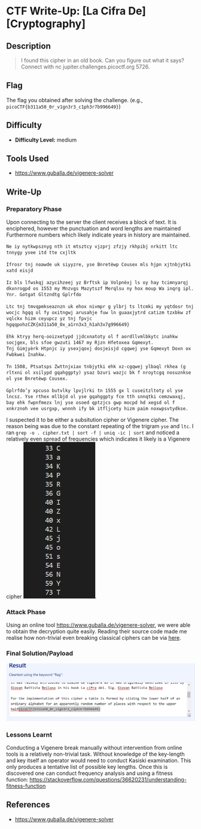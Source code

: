 # CTF Write-Up: [La Cifra De][Cryptography]

## Description
>I found this cipher in an old book. Can you figure out what it says? Connect with nc jupiter.challenges.picoctf.org 5726.


## Flag
The flag you obtained after solving the challenge. (e.g., `picoCTF{b311a50_0r_v1gn3r3_c1ph3r7b996649}`)

## Difficulty
- **Difficulty Level:** medium

## Tools Used
- https://www.guballa.de/vigenere-solver

## Write-Up

### Preparatory Phase
Upon connecting to the server the client receives a block of text. It is enciphered, however the punctuation and word lengths are maintained Furthermore numbers which likely indicate years in history are maintained. 
```
Ne iy nytkwpsznyg nth it mtsztcy vjzprj zfzjy rkhpibj nrkitt ltc tnnygy ysee itd tte cxjltk

Ifrosr tnj noawde uk siyyzre, yse Bnretèwp Cousex mls hjpn xjtnbjytki xatd eisjd

Iz bls lfwskqj azycihzeej yz Brftsk ip Volpnèxj ls oy hay tcimnyarqj dkxnrogpd os 1553 my Mnzvgs Mazytszf Merqlsu ny hox moup Wa inqrg ipl. Ynr. Gotgat Gltzndtg Gplrfdo

Ltc tnj tmvqpmkseaznzn uk ehox nivmpr g ylbrj ts ltcmki my yqtdosr tnj wocjc hgqq ol fy oxitngwj arusahje fuw ln guaaxjytrd catizm tzxbkw zf vqlckx hizm ceyupcz yz tnj fpvjc hgqqpohzCZK{m311a50_0x_a1rn3x3_h1ah3x7g996649}

Ehk ktryy herq-ooizxetypd jjdcxnatoty ol f aordllvmlbkytc inahkw socjgex, bls sfoe gwzuti 1467 my Rjzn Hfetoxea Gqmexyt.
Tnj Gimjyèrk Htpnjc iy ysexjqoxj dosjeisjd cgqwej yse Gqmexyt Doxn ox Fwbkwei Inahkw.

Tn 1508, Ptsatsps Zwttnjxiax tnbjytki ehk xz-cgqwej ylbaql rkhea (g rltxni ol xsilypd gqahggpty) ysaz bzuri wazjc bk f nroytcgq nosuznkse ol yse Bnretèwp Cousex.

Gplrfdo’y xpcuso butvlky lpvjlrki tn 1555 gx l cuseitzltoty ol yse lncsz. Yse rthex mllbjd ol yse gqahggpty fce tth snnqtki cemzwaxqj, bay ehk fwpnfmezx lnj yse osoed qptzjcs gwp mocpd hd xegsd ol f xnkrznoh vee usrgxp, wnnnh ify bk itfljcety hizm paim noxwpsvtydkse.
```

I suspected it to be either a subsitution cipher or Vigenere cipher. The reason being was due to the constant repeating of the trigram `yse` and `ltc`. I ran `grep -o . cipher.txt | sort -f | uniq -ic | sort` and noticed a relatively even spread of frequencies which indicates it likely is a Vigenere cipher
![alt text](images/image-1.png).

### Attack Phase
Using an online tool https://www.guballa.de/vigenere-solver, we were able to obtain the decryption quite easily. Reading their source code made me realise how non-trivial even breaking classical ciphers can be via [here](#https://www.guballa.de/bits-and-bytes/implementierung-des-vigenere-solvers).
### Final Solution/Payload
![alt text](images/image.png)

### Lessons Learnt
Conducting a Vigenere break manually without intervention from online tools is a relatively non-trivial task. Without knowledge of the key-length and key itself an operator would need to conduct Kasiski examination. This only produces a tentative list of possible key lengths. Once this is discovered one can conduct frequency analysis and using a fitness function: https://stackoverflow.com/questions/36620231/understanding-fitness-function
## References
- https://www.guballa.de/vigenere-solver
